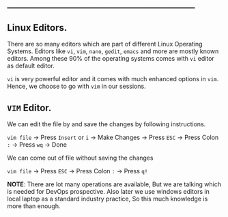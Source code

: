 ## ____________________________________________

## Linux Editors.

There are so many editors which are part of different Linux Operating Systems. Editors like `vi`, `vim`, `nano`, `gedit`, `emacs` and more are mostly known editors. Among these 90% of the operating systems comes with `vi` editor as default editor.

`vi` is very powerful editor and it comes with much enhanced options in `vim`. Hence, we choose to go with `vim` in our sessions.

## `VIM` Editor.

We can edit the file by and save the changes by following instructions.

`vim file` -> Press `Insert` or `i` -> Make Changes -> Press `ESC` -> Press Colon `:` -> Press `wq` -> Done 

We can come out of file without saving the changes 

`vim file` -> Press `ESC` -> Press Colon `:` -> Press `q!`

**NOTE**: There are lot many operations are available, But we are talking which is needed for DevOps prospective. Also later we use windows editors in local laptop as a standard industry practice, So this much knowledge is more than enough.
